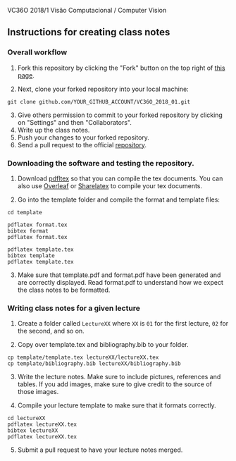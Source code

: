  VC36O 2018/1 Visão Computacional / Computer Vision

## Instructions for creating class notes

<!-- 
### Signup to write the notes for a particular lecture.

[Here is the link](https://docs.google.com/spreadsheets/d/1-2PAMFgZ7m2AYlgrzsbynwlGULUp_DdlX3N6h5S9n78/edit#gid=0) (Stanford students only). Try and choose lectures that have no students signed up yet.
-->

### Overall workflow
1. Fork this repository by clicking the "Fork" button on the top right of [this
page](https://github.com/Eye-Tracking/VC36O_2018_01).

2. Next, clone your forked repository into your local machine:
```
git clone github.com/YOUR_GITHUB_ACCOUNT/VC36O_2018_01.git
```
3. Give others permission to commit to your forked repository by clicking on
"Settings" and then "Collaborators".
3. Write up the class notes.
4. Push your changes to your forked repository.
5. Send a pull request to the official
[repository](https://github.com/Eye-Tracking/VC36O_2018_01).

### Downloading the software and testing the repository.
1. Download [pdfltex](https://www.tug.org/applications/pdftex/) so that you can
compile the tex documents. You can also use [Overleaf](overleaf.com) or
[Sharelatex](sharelatex.com) to compile your tex documents.

2. Go into the template folder and compile the format and template files:
```
cd template

pdflatex format.tex
bibtex format
pdflatex format.tex

pdflatex template.tex
bibtex template
pdflatex template.tex
```

3. Make sure that template.pdf and format.pdf have been generated and are correctly
displayed. Read format.pdf to understand how we expect the class notes to be
formatted.

### Writing class notes for a given lecture
1. Create a folder called `LectureXX` where `XX` is `01` for the first lecture, `02` 
for the second, and so on.

2. Copy over template.tex and bibliography.bib to your folder.
```
cp template/template.tex lectureXX/lectureXX.tex
cp template/bibliography.bib lectureXX/bibliography.bib
```

3. Write the lecture notes. Make sure to include pictures, references and
tables. If you add images, make sure to give credit to the source of those
images.

4. Compile your lecture template to make sure that it formats correctly.
```
cd lectureXX
pdflatex lectureXX.tex
bibtex lectureXX
pdflatex lectureXX.tex
```

5. Submit a pull request to have your lecture notes merged.
